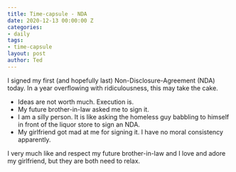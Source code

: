 ```yaml
---
title: Time-capsule - NDA
date: 2020-12-13 00:00:00 Z
categories:
- daily
tags:
- time-capsule
layout: post
author: Ted
---
```


I signed my first (and hopefully last) Non-Disclosure-Agreement (NDA) today. In a year overflowing with ridiculousness, this may take the cake.

- Ideas are not worth much. Execution is.
- My future brother-in-law asked me to sign it.
- I am a silly person. It is like asking the homeless guy babbling to himself in front of the liquor store to sign an NDA. 
- My girlfriend got mad at me for signing it. I have no moral consistency apparently.

I very much like and respect my future brother-in-law and I love and adore my girlfriend, but they are both need to relax.
